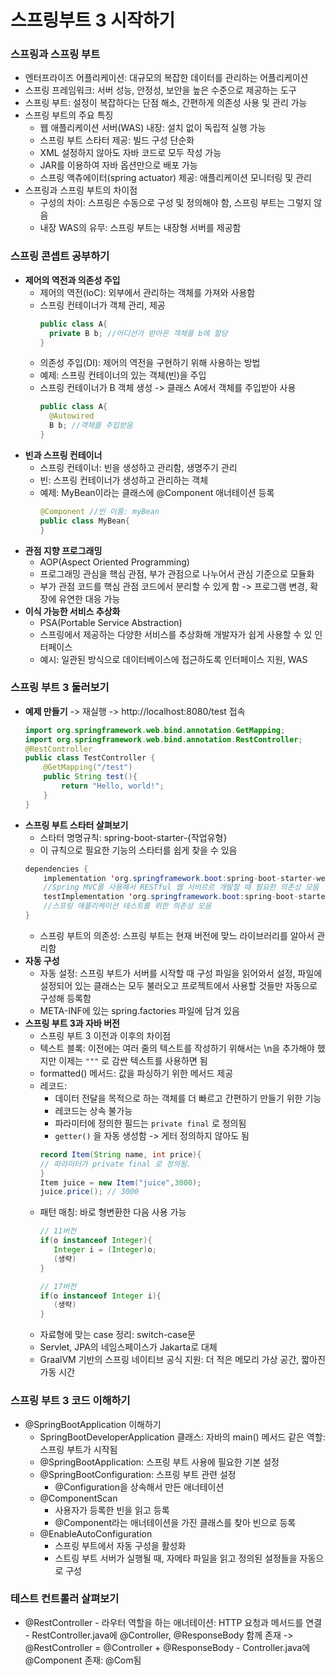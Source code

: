 # 스프링부트 3 시작하기

### 스프링과 스프링 부트
- 엔터프라이즈 어플리케이션: 대규모의 복잡한 데이터를 관리하는 어플리케이션
- 스프링 프레임워크: 서버 성능, 안정성, 보안을 높은 수준으로 제공하는 도구
- 스프링 부트: 설정이 복잡하다는 단점 해소, 간편하게 의존성 사용 및 관리 가능
- 스프링 부트의 주요 특징 
    - 웹 애플리케이션 서버(WAS) 내장: 설치 없이 독립적 실행 가능
    - 스프링 부트 스타터 제공: 빌드 구성 단순화
    - XML 설정하지 않아도 자바 코드로 모두 작성 가능
    - JAR를 이용하여 자바 옵션만으로 배포 가능
    - 스프링 액츄에이터(spring actuator) 제공: 애플리케이션 모니터링 및 관리
- 스프링과 스프링 부트의 차이점 
    - 구성의 차이: 스프링은 수동으로 구성 및 정의해야 함, 스프링 부트는 그렇지 않음
    - 내장 WAS의 유무: 스프링 부트는 내장형 서버를 제공함 

### 스프링 콘셉트 공부하기
- **제어의 역전과 의존성 주입**
    - 제어의 역전(IoC): 외부에서 관리하는 객체를 가져와 사용함
    - 스프링 컨테이너가 객체 관리, 제공
      ```java
      public class A{
        private B b; //어디선가 받아온 객체를 b에 할당 
      }
      ```
    - 의존성 주입(DI): 제어의 역전을 구현하기 위해 사용하는 방법
    - 예제: 스프링 컨테이너의 있는 객체(빈)을 주입
    - 스프링 컨테이너가 B 객체 생성 -> 클래스 A에서 객체를 주입받아 사용
      ```java
      public class A{
        @Autowired
        B b; //객체를 주입받음 
      }
      ```
- **빈과 스프링 컨테이너**
    - 스프링 컨테이너: 빈을 생성하고 관리함, 생명주기 관리
    - 빈: 스프링 컨테이너가 생성하고 관리하는 객체
    - 예제: MyBean이라는 클래스에 @Component 애너테이션 등록 
        ```java
        @Component //빈 이름: myBean
        public class MyBean{
        }
        ```
- **관점 지향 프로그래밍**
    - AOP(Aspect Oriented Programming)
    - 프로그래밍 관심을 핵심 관점, 부가 관점으로 나누어서 관심 기준으로 모듈화
    - 부가 관점 코드를 핵심 관점 코드에서 분리할 수 있게 함 -> 프로그램 변경, 확장에 유연한 대응 가능
- **이식 가능한 서비스 추상화**
    - PSA(Portable Service Abstraction)
    - 스프링에서 제공하는 다양한 서비스를 추상화해 개발자가 쉽게 사용할 수 있 인터페이스
    - 예시: 일관된 방식으로 데이터베이스에 접근하도록 인터페이스 지원, WAS
      
### 스프링 부트 3 둘러보기
- **예제 만들기** -> 재실행 -> http://localhost:8080/test 접속
   ```java
   import org.springframework.web.bind.annotation.GetMapping;
   import org.springframework.web.bind.annotation.RestController;
   @RestController
   public class TestController {
       @GetMapping("/test")
       public String test(){
           return "Hello, world!";
       }
   }
   ```
- **스프링 부트 스타터 살펴보기**
    - 스타터 명명규칙: spring-boot-starter-{작업유형}
    - 이 규칙으로 필요한 기능의 스타터를 쉽게 찾을 수 있음
   ```java
   dependencies {
       implementation 'org.springframework.boot:spring-boot-starter-web'
       //Spring MVC를 사용해서 RESTful 웹 서비르르 개발할 때 필요한 의존성 모음
       testImplementation 'org.springframework.boot:spring-boot-starter-test'
       //스프링 애플리케이션 테스트를 위한 의존성 모음
   }
   ```
   - 스프링 부트의 의존성: 스프링 부트는 현재 버전에 맞느 라이브러리를 알아서 관리함
- **자동 구성**
    - 자동 설정: 스프링 부트가 서버를 시작할 때 구성 파일을 읽어와서 설정, 파일에 설정되어 있는 클래스는 모두 불러오고 프로젝트에서 사용할 것들만 자동으로 구성해 등록함
    - META-INF에 있는 spring.factories 파일에 담겨 있음
- **스프링 부트 3과 자바 버전**
    - 스프링 부트 3 이전과 이후의 차이점
    - 텍스트 블록: 이전에는 여러 줄의 텍스트를 작성하기 위해서는 \n을 추가해야 했지만 이제는 `"""` 로 감싼 텍스트를 사용하면 됨
    - formatted() 메서드: 값을 파싱하기 위한 메서드 제공
    - 레코드:
       - 데이터 전달을 목적으로 하는 객체를 더 빠르고 간편하기 만들기 위한 기능
       - 레코드는 상속 불가능
       - 파라미터에 정의한 필드는 `private final` 로 정의됨
       - `getter()` 을 자동 생성함 -> 게터 정의하지 않아도 됨
        ```java
        record Item(String name, int price){
        // 파라미터가 private final 로 정의됨.
        }
        Item juice = new Item("juice",3000);
        juice.price(); // 3000
        ```
    - 패턴 매칭: 바로 형변환한 다음 사용 가능
         ```java
        // 11버전
        if(o instanceof Integer){
        	Integer i = (Integer)o;
        	(생략)
        }
        
        // 17버전
        if(o instanceof Integer i){
        	(생략)
        }
        ```
    - 자료형에 맞는 case 정리: switch-case문 
    - Servlet, JPA의 네임스페이스가 Jakarta로 대체
    - GraalVM 기반의 스프링 네이티브 공식 지원: 더 적은 메모리 가상 공간, 짧아진 가동 시간

### 스프링 부트 3 코드 이해하기
- @SpringBootApplication 이해하기
    - SpringBootDeveloperApplication 클래스: 자바의 main() 메서드 같은 역할: 스프링 부트가 시작됨
    - @SpringBootApplication: 스프링 부트 사용에 필요한 기본 설정
    - @SpringBootConfiguration: 스프링 부트 관련 설정
       - @Configuration을 상속해서 만든 애너테이션
    - @ComponentScan
       - 사용자가 등록한 빈을 읽고 등록
       - @Component라는 애너테이션을 가진 클래스를 찾아 빈으로 등록
    - @EnableAutoConfiguration
       - 스프링 부트에서 자동 구성을 활성화
       - 스트링 부트 서버가 실행될 때, 자메타 파일을 읽고 정의된 설정들을 자동으로 구성
         
### 테스트 컨트롤러 살펴보기
- @RestController
       - 라우터 역할을 하는 애너테이션: HTTP 요청과 메서드를 연결
       - RestController.java에 @Controller, @ResponseBody 함께 존재 -> @RestController = @Controller + @ResponseBody
       - Controller.java에 @Component 존재: @Com됨
